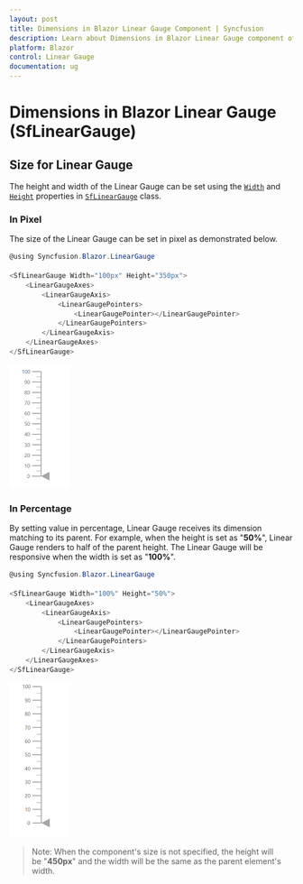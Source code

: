 ```yaml
---
layout: post
title: Dimensions in Blazor Linear Gauge Component | Syncfusion 
description: Learn about Dimensions in Blazor Linear Gauge component of Syncfusion, and more details.
platform: Blazor
control: Linear Gauge
documentation: ug
---
```


# Dimensions in Blazor Linear Gauge (SfLinearGauge)

## Size for Linear Gauge

The height and width of the Linear Gauge can be set using the [`Width`](https://help.syncfusion.com/cr/blazor/Syncfusion.Blazor.LinearGauge.SfLinearGauge.html#Syncfusion_Blazor_LinearGauge_SfLinearGauge_Width) and [`Height`](https://help.syncfusion.com/cr/blazor/Syncfusion.Blazor.LinearGauge.SfLinearGauge.html#Syncfusion_Blazor_LinearGauge_SfLinearGauge_Height) properties in [`SfLinearGauge`](https://help.syncfusion.com/cr/blazor/Syncfusion.Blazor.LinearGauge.SfLinearGauge.html) class.

### In Pixel

The size of the Linear Gauge can be set in pixel as demonstrated below.

```csharp
@using Syncfusion.Blazor.LinearGauge

<SfLinearGauge Width="100px" Height="350px">
    <LinearGaugeAxes>
        <LinearGaugeAxis>
            <LinearGaugePointers>
                <LinearGaugePointer></LinearGaugePointer>
            </LinearGaugePointers>
        </LinearGaugeAxis>
    </LinearGaugeAxes>
</SfLinearGauge>
```

![Linear Gauge with Size in Pixel](images/pixel.png)

### In Percentage

By setting value in percentage, Linear Gauge receives its dimension matching to its parent. For example, when the height is set as "**50%**", Linear Gauge renders to half of the parent height. The Linear Gauge will be responsive when the width is set as "**100%**".

```csharp
@using Syncfusion.Blazor.LinearGauge

<SfLinearGauge Width="100%" Height="50%">
    <LinearGaugeAxes>
        <LinearGaugeAxis>
            <LinearGaugePointers>
                <LinearGaugePointer></LinearGaugePointer>
            </LinearGaugePointers>
        </LinearGaugeAxis>
    </LinearGaugeAxes>
</SfLinearGauge>
```

![Linear Gauge with Size in Percentage](images/percentage.png)

>Note: When the component's size is not specified, the height will be "**450px**" and the width will be the same as the parent element's width.